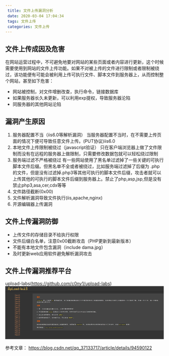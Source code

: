 ```yaml
---
 title: 文件上传漏洞分析
 date: 2020-03-04 17:04:34
 tags: 文件上传
 categories: 文件上传
---
```


## 文件上传成因及危害
在网站运营过程中，不可避免地要对网站的某些页面或者内容进行更新，这个时候需要使用到网站的文件上传功能。如果不对被上传的文件进行限制或者限制被绕过，该功能便有可能会被利用上传可执行文件、脚本文件到服务器上，从而控制整个网站，甚至如下危害：
* 网站被控制，对文件增删改查，执行命令，链接数据库
* 如果服务器长久未更新，可以利用exp提权，导致服务器沦陷
* 同服务器的其他网站沦陷
<!--more-->
## 漏洞产生原因
1. 服务器配置不当（iis6.0等解析漏洞）
当服务器配置不当时，在不需要上传页面的情况下便可导致任意文件上传。(PUT协议)iis6.0
2. 本地文件上传限制被绕过（javascript验证）
只在客户端浏览器上做了文件限制而没有在远程的服务器上做限制，只需要修改数据包就可以轻松绕过限制
3. 服务端过滤不严格被绕过
有一些网站使用了黑名单过滤掉了一些关键的可执行脚本文件后缀。但黑名单不全或者被绕过，比如服务端过滤掉了后缀为 .php的文件，但是没有过滤掉.php3等其他可执行的脚本文件后缀，攻击者就可以上传其他的可执行的脚本文件后缀到服务器上。禁止了php,asp,jsp,但是没有禁止php3,asa,cer,cdx等等
4. 文件路径截断(0x00)
5. 文件解析漏洞导致文件执行(iis,apache,nginx)
6. 开源编辑器上传漏洞

## 文件上传漏洞防御

* 上传文件的存储目录不给执行权限
* 文件后缀白名单，注意0x00截断攻击（PHP更新到最新版本）
* 不能有本地文件包含漏洞（include dama.jpg）
* 及时更新web应用软件避免解析漏洞攻击


## 文件上传漏洞推荐平台
upload-labs(https://github.com/c0ny1/upload-labs)
![2020-3-4-17-37-36](https://raw.githubusercontent.com/bbkali/picbad/master/2020-3-4-17-37-36)

参考文章：
https://blog.csdn.net/qq_37133717/article/details/94590122
